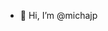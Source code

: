 - 👋 Hi, I’m @michajp

<!---
michajp/michajp is a ✨ special ✨ repository because its `README.md` (this file) appears on your GitHub profile.
You can click the Preview link to take a look at your changes.
--->
